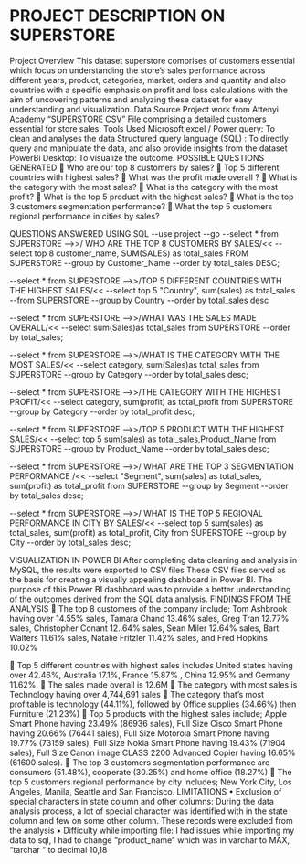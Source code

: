 
# PROJECT DESCRIPTION ON SUPERSTORE
Project Overview
This dataset superstore comprises of customers essential which focus on understanding the store’s sales performance across different years, product, categories, market, orders and quantity and also countries with a specific emphasis on profit and loss calculations with the aim of uncovering patterns and analyzing these dataset for easy understanding and visualization.
Data Source
Project work from Attenyi Academy “SUPERSTORE CSV” File comprising a detailed customers essential for store sales.
Tools Used
Microsoft excel / Power query: To clean and analyses the data
Structured query language (SQL) : To directly query and manipulate the data, and also provide insights from the dataset
PowerBi Desktop: To visualize the outcome.
POSSIBLE QUESTIONS GENERATED 
	Who are our top 8 customers by sales?
	Top 5 different countries with highest sales?
	What was the profit made overall ?
	What is the category with the most sales?
	What is the category with the most profit?
	What is the top 5 product with the highest sales?
	What is the top 3 customers segmentation performance?
	What the top 5 customers regional performance in cities by sales?

QUESTIONS ANSWERED USING SQL
--use project
--go
--select * from SUPERSTORE
-->>/ WHO ARE THE TOP 8 CUSTOMERS BY SALES/<<
--select top 8 customer_name, SUM(SALES) as total_sales FROM SUPERSTORE
--group by Customer_Name
--order by total_sales DESC;

--select * from SUPERSTORE
-->>/TOP 5 DIFFERENT COUNTRIES WITH THE HIGHEST SALES/<<
--select top 5 "Country", sum(sales) as total_sales
--from SUPERSTORE
--group by Country
--order by total_sales desc

--select * from SUPERSTORE
 -->>/WHAT WAS THE SALES MADE OVERALL/<<
--select sum(Sales)as total_sales from SUPERSTORE
--order by total_sales;

--select * from SUPERSTORE
-->>/WHAT IS THE CATEGORY WITH THE MOST SALES/<<
--select  category,  sum(Sales)as total_sales from SUPERSTORE
--group by Category 
--order by total_sales desc;

--select * from SUPERSTORE
-->>/THE CATEGORY WITH THE HIGHEST PROFIT/<<
--select category, sum(profit) as total_profit from SUPERSTORE
--group by Category
--order by total_profit desc;

--select * from SUPERSTORE
-->>/TOP 5 PRODUCT WITH THE HIGHEST SALES/<<
--select top 5 sum(sales) as total_sales,Product_Name from SUPERSTORE
--group by Product_Name
--order by total_sales desc;


--select * from SUPERSTORE
-->>/ WHAT ARE THE TOP 3 SEGMENTATION PERFORMANCE /<<
--select "Segment", sum(sales) as total_sales, sum(profit) as total_profit from SUPERSTORE
--group by Segment 
--order by total_sales desc;

--select * from SUPERSTORE
-->>/ WHAT IS THE TOP 5 REGIONAL PERFORMANCE IN CITY BY SALES/<<
--select  top 5 sum(sales) as total_sales, sum(profit) as total_profit, City from SUPERSTORE
--group by City 
--order by total_sales desc;

VISUALIZATION IN POWER BI
After completing data cleaning and analysis in MySQL, the results were exported to CSV files
These CSV files served as the basis for creating a visually appealing dashboard in Power BI.
The purpose of this Power BI dashboard was to provide a better understanding of the outcomes derived from the SQL data analysis.
FINDINGS FROM THE ANALYSIS
	The top 8 customers of the company include; Tom Ashbrook  having over 14.55% sales, Tamara Chand 13.46% sales, Greg Tran 12.77% sales, Christopher Conant 12..64% sales, Sean Miler 12.64% sales, Bart Walters 11.61% sales, Natalie Fritzler 11.42% sales, and Fred Hopkins 10.02%

	Top 5 different countries with highest sales includes United states having over 42.46%, Australia 17.1%, France 15.87% , China 12.95% and Germany 11.62%. 
	 The sales made overall is 12.6M
	The category with most sales is Technology having over 4,744,691 sales
	The category that’s most profitable is technology (44.11%), followed by Office supplies (34.66%) then Furniture (21.23%)
	Top 5 products with the highest sales include; Apple Smart Phone having 23.49% (86936 sales), Full Size Cisco Smart Phone having 20.66% (76441 sales), Full Size Motorola Smart Phone having 19.77% (73159 sales), Full Size Nokia Smart Phone having 19.43% (71904 sales), Full Size Canon image CLASS 2200 Advanced Copier having 16.65% (61600 sales).
	The top 3 customers segmentation performance are consumers (51.48%), cooperate (30.25%) and home office (18.27%)
	 The top 5 customers regional performance by city includes; New York City, Los Angeles, Manila, Seattle and San Francisco.
LIMITATIONS
•	Exclusion of special characters in state column and other columns: During the data analysis process, a lot of special character was identified with in the state column and few on some other column. These records were excluded from the analysis 
•	Difficulty while importing file: I had issues while importing my data to sql, I had to change “product_name” which was in varchar to MAX, “tarchar “ to decimal 10,18









  


